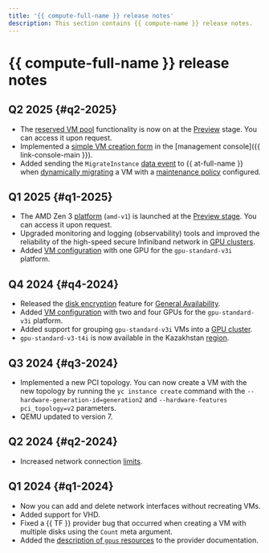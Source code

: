 ```yaml
---
title: '{{ compute-full-name }} release notes'
description: This section contains {{ compute-name }} release notes.
---
```


# {{ compute-full-name }} release notes

## Q2 2025 {#q2-2025}

* The [reserved VM pool](./concepts/reserved-pools.md) functionality is now on at the [Preview](../overview/concepts/launch-stages.md) stage. You can access it upon request.
* Implemented a [simple VM creation form](./quickstart/simple-form-vm.md) in the [management console]({{ link-console-main }}).
* Added sending the `MigrateInstance` [data event](./at-ref.md#data-plane-events) to {{ at-full-name }} when [dynamically migrating](./concepts/live-migration.md) a VM with a [maintenance policy](./concepts/vm-policies.md) configured.

## Q1 2025 {#q1-2025}

* The AMD Zen 3 [platform](./concepts/vm-platforms.md) (`amd-v1`) is launched at the [Preview stage](../overview/concepts/launch-stages.md). You can access it upon request.
* Upgraded monitoring and logging (observability) tools and improved the reliability of the high-speed secure Infiniband network in [GPU clusters](./concepts/gpus.md#gpu-clusters).
* Added [VM configuration](./concepts/gpus.md#config) with one GPU for the `gpu-standard-v3i` platform.

## Q4 2024 {#q4-2024}

* Released the [disk encryption](./concepts/encryption.md) feature for [General Availability](../overview/concepts/launch-stages.md).
* Added [VM configuration](./concepts/gpus.md#config) with two and four GPUs for the `gpu-standard-v3i` platform.
* Added support for grouping `gpu-standard-v3i` VMs into a [GPU cluster](./concepts/gpus.md#gpu-clusters).
* `gpu-standard-v3-t4i` is now available in the Kazakhstan [region](../overview/concepts/region.md).

## Q3 2024 {#q3-2024}

* Implemented a new PCI topology. You can now create a VM with the new topology by running the `yc instance create` command with the `--hardware-generation-id=generation2` and `--hardware-features pci_topology=v2` parameters.
* QEMU updated to version 7.

## Q2 2024 {#q2-2024}

* Increased network connection [limits](concepts/limits.md).

## Q1 2024 {#q1-2024}

* Now you can add and delete network interfaces without recreating VMs.
* Added support for VHD.
* Fixed a {{ TF }} provider bug that occurred when creating a VM with multiple disks using the `Count` meta argument.
* Added the [description of `gpus` resources](https://terraform-provider.yandexcloud.net/Resources/compute_instance) to the provider documentation.